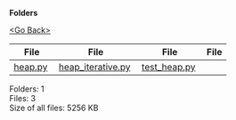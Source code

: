 **Folders**

[&lt;Go Back&gt;](../right.html)

<table><thead><tr class="header"><th><strong>File</strong></th><th><strong>File</strong></th><th><strong>File</strong></th><th><strong>File</strong></th></tr></thead><tbody><tr class="odd"><td><a href="heap.py">heap.py</a> </td><td><a href="heap_iterative.py">heap_iterative.py</a> </td><td><a href="test_heap.py">test_heap.py</a> </td><td></td></tr></tbody></table>

Folders: 1  
Files: 3  
Size of all files: 5256 KB
